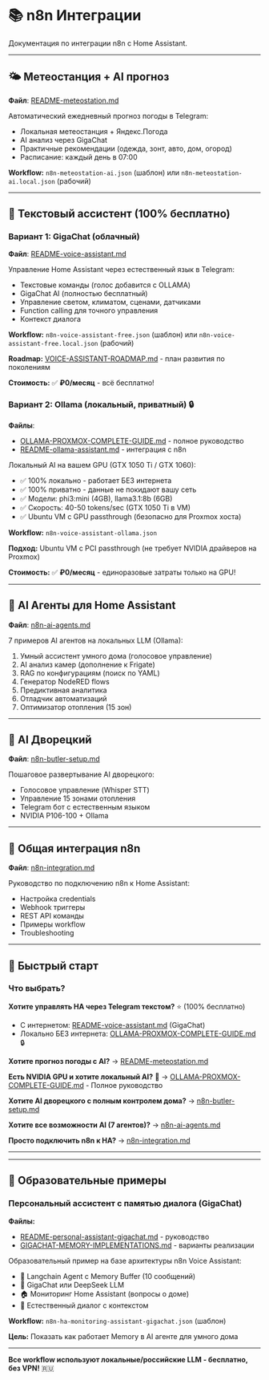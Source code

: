 # 📚 n8n Интеграции

Документация по интеграции n8n с Home Assistant.

---

## 🌤️ Метеостанция + AI прогноз

**Файл**: [README-meteostation.md](./README-meteostation.md)

Автоматический ежедневный прогноз погоды в Telegram:
- Локальная метеостанция + Яндекс.Погода
- AI анализ через GigaChat
- Практичные рекомендации (одежда, зонт, авто, дом, огород)
- Расписание: каждый день в 07:00

**Workflow:** `n8n-meteostation-ai.json` (шаблон) или `n8n-meteostation-ai.local.json` (рабочий)

---

## 🤖 Текстовый ассистент (100% бесплатно)

### Вариант 1: GigaChat (облачный)

**Файл**: [README-voice-assistant.md](./README-voice-assistant.md)

Управление Home Assistant через естественный язык в Telegram:
- Текстовые команды (голос добавится с OLLAMA)
- GigaChat AI (полностью бесплатный)
- Управление светом, климатом, сценами, датчиками
- Function calling для точного управления
- Контекст диалога

**Workflow:** `n8n-voice-assistant-free.json` (шаблон) или `n8n-voice-assistant-free.local.json` (рабочий)

**Roadmap:** [VOICE-ASSISTANT-ROADMAP.md](./VOICE-ASSISTANT-ROADMAP.md) - план развития по поколениям

**Стоимость:** ✅ **₽0/месяц** - всё бесплатно!

### Вариант 2: Ollama (локальный, приватный) 🔒

**Файлы**: 
- [OLLAMA-PROXMOX-COMPLETE-GUIDE.md](./OLLAMA-PROXMOX-COMPLETE-GUIDE.md) - полное руководство
- [README-ollama-assistant.md](./README-ollama-assistant.md) - интеграция с n8n

Локальный AI на вашем GPU (GTX 1050 Ti / GTX 1060):
- ✅ 100% локально - работает БЕЗ интернета
- ✅ 100% приватно - данные не покидают вашу сеть
- ✅ Модели: phi3:mini (4GB), llama3.1:8b (6GB)
- ✅ Скорость: 40-50 tokens/sec (GTX 1050 Ti в VM)
- ✅ Ubuntu VM с GPU passthrough (безопасно для Proxmox хоста)

**Workflow:** `n8n-voice-assistant-ollama.json`

**Подход:** Ubuntu VM с PCI passthrough (не требует NVIDIA драйверов на Proxmox)

**Стоимость:** ✅ **₽0/месяц** - единоразовые затраты только на GPU!

---

## 🤖 AI Агенты для Home Assistant

**Файл**: [n8n-ai-agents.md](./n8n-ai-agents.md)

7 примеров AI агентов на локальных LLM (Ollama):
1. Умный ассистент умного дома (голосовое управление)
2. AI анализ камер (дополнение к Frigate)
3. RAG по конфигурациям (поиск по YAML)
4. Генератор NodeRED flows
5. Предиктивная аналитика
6. Отладчик автоматизаций
7. Оптимизатор отопления (15 зон)

---

## 🤵 AI Дворецкий

**Файл**: [n8n-butler-setup.md](./n8n-butler-setup.md)

Пошаговое развертывание AI дворецкого:
- Голосовое управление (Whisper STT)
- Управление 15 зонами отопления
- Telegram бот с естественным языком
- NVIDIA P106-100 + Ollama

---

## 🔗 Общая интеграция n8n

**Файл**: [n8n-integration.md](./n8n-integration.md)

Руководство по подключению n8n к Home Assistant:
- Настройка credentials
- Webhook триггеры
- REST API команды
- Примеры workflow
- Troubleshooting

---

## 🚀 Быстрый старт

### Что выбрать?

**Хотите управлять HA через Telegram текстом?** ⭐ (100% бесплатно)
- С интернетом: [README-voice-assistant.md](./README-voice-assistant.md) (GigaChat)
- Локально БЕЗ интернета: [OLLAMA-PROXMOX-COMPLETE-GUIDE.md](./OLLAMA-PROXMOX-COMPLETE-GUIDE.md) 🔒

**Хотите прогноз погоды с AI?**
→ [README-meteostation.md](./README-meteostation.md)

**Есть NVIDIA GPU и хотите локальный AI?** 🚀
→ [OLLAMA-PROXMOX-COMPLETE-GUIDE.md](./OLLAMA-PROXMOX-COMPLETE-GUIDE.md) - Полное руководство

**Хотите AI дворецкого с полным контролем дома?**
→ [n8n-butler-setup.md](./n8n-butler-setup.md)

**Хотите все возможности AI (7 агентов)?**
→ [n8n-ai-agents.md](./n8n-ai-agents.md)

**Просто подключить n8n к HA?**
→ [n8n-integration.md](./n8n-integration.md)

---

---

## 🧪 Образовательные примеры

### Персональный ассистент с памятью диалога (GigaChat)

**Файлы:**
- [README-personal-assistant-gigachat.md](./README-personal-assistant-gigachat.md) - руководство
- [GIGACHAT-MEMORY-IMPLEMENTATIONS.md](./GIGACHAT-MEMORY-IMPLEMENTATIONS.md) - варианты реализации

Образовательный пример на базе архитектуры n8n Voice Assistant:
- 🧠 Langchain Agent с Memory Buffer (10 сообщений)
- 🤖 GigaChat или DeepSeek LLM
- 🏠 Мониторинг Home Assistant (вопросы о доме)
- 💬 Естественный диалог с контекстом

**Workflow:** `n8n-ha-monitoring-assistant-gigachat.json` (шаблон)

**Цель:** Показать как работает Memory в AI агенте для умного дома

---

**Все workflow используют локальные/российские LLM - бесплатно, без VPN!** 🇷🇺

